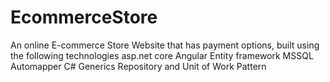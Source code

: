 # EcommerceStore
An online E-commerce Store Website that has payment options, built using the following technologies
asp.net core
Angular
Entity framework
MSSQL
Automapper
C# Generics
Repository and Unit of Work Pattern

